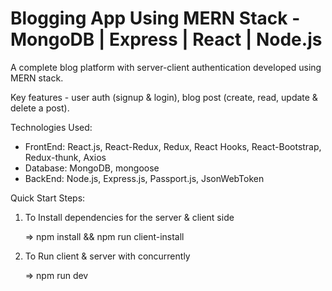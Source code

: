 # Blogging App Using MERN Stack - MongoDB | Express | React | Node.js
A complete blog platform with server-client authentication developed using MERN stack.

Key features - user auth (signup & login), blog post (create, read, update & delete a post).

Technologies Used:

- FrontEnd: React.js, React-Redux, Redux, React Hooks, React-Bootstrap, Redux-thunk, Axios
- Database: MongoDB, mongoose
- BackEnd: Node.js, Express.js, Passport.js, JsonWebToken

Quick Start Steps:

1. To Install dependencies for the server & client side

   => npm install && npm run client-install

2. To Run client & server with concurrently

   => npm run dev
